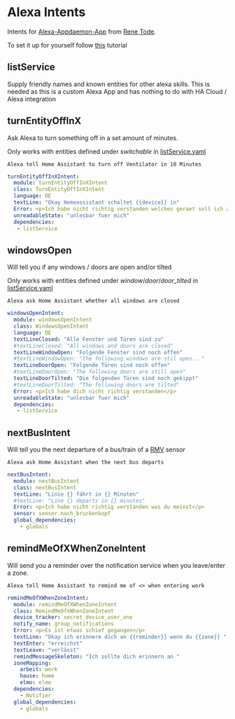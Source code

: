 # Alexa Intents

Intents for [Alexa-Appdaemon-App](https://github.com/ReneTode/Alexa-Appdaemon-App) from [Rene Tode](https://github.com/ReneTode).

To set it up for yourself follow [this](https://github.com/ReneTode/Alexa-Appdaemon-App/blob/master/alexa%20skill%20tutorial.md) tutorial

## listService

Supply friendly names and known entities for other alexa skills.
This is needed as this is a custom Alexa App and has nothing to do with HA Cloud / Alexa integration

## turnEntityOffInX

Ask Alexa to turn something off in a set amount of minutes.

Only works with entities defined under *switchable* in [listService.yaml](https://github.com/eifinger/appdaemon-scripts/blob/master/alexa/listService/listService.yaml)

``Alexa tell Home Assistant to turn off Ventilator in 10 Minutes``

```yaml
turnEntityOffInXIntent:
  module: turnEntityOffInXIntent
  class: TurnEntityOffInXIntent
  language: DE
  textLine: "Okay Homeassistant schaltet {{device}} in"
  Error: <p>Ich habe nicht richtig verstanden welches geraet soll ich ausschalten?</p>
  unreadableState: "unlesbar fuer mich"
  dependencies:
   - listService
```

## windowsOpen

Will tell you if any windows / doors are open and/or tilted

Only works with entities defined under *window*/*door*/*door_tilted* in [listService.yaml](https://github.com/eifinger/appdaemon-scripts/blob/master/alexa/listService/listService.yaml)

``Alexa ask Home Assistant whether all windows are closed``

```yaml
windowsOpenIntent:
  module: windowsOpenIntent
  class: WindowsOpenIntent
  language: DE
  textLineClosed: "Alle Fenster und Türen sind zu"
  #textLineClosed: "All windows and doors are closed"
  textLineWindowOpen: "Folgende Fenster sind noch offen"
  #textLineWindowOpen: "The following windows are stil open..."
  textLineDoorOpen: "Folgende Türen sind noch offen"
  #textLineDoorOpen: "The following doors are still open"
  textLineDoorTilted: "Die folgenden Türen sind noch gekippt"
  #textLineDoorTilted: "The following doors are tilted"
  Error: <p>Ich habe dich nicht richtig verstanden</p>
  unreadableState: "unlesbar fuer mich"
  dependencies:
   - listService
```

## nextBusIntent

Will tell you the next departure of a bus/train of a [RMV](https://www.home-assistant.io/components/sensor.rmvtransport/) sensor

``Alexa ask Home Assistant when the next bus departs``

```yaml
nextBusIntent:
  module: nextBusIntent
  class: nextBusIntent
  textLine: "Linie {} fährt in {} Minuten"
  #textLine: "Line {} departs in {} minutes"
  Error: <p>Ich habe nicht richtig verstanden was du meinst</p>
  sensor: sensor.nach_bruckenkopf
  global_dependencies:
    - globals
```

## remindMeOfXWhenZoneIntent

Will send you a reminder over the notification service when you leave/enter a zone.

``Alexa tell Home Assistant to remind me of <> when entering work``

```yaml
remindMeOfXWhenZoneIntent:
  module: remindMeOfXWhenZoneIntent
  class: RemindMeOfXWhenZoneIntent
  device_tracker: secret_device_user_one
  notify_name: group_notifications
  Error: <p>Es ist etwas schief gegangen</p>
  textLine: "Okay ich erinnere dich an {{reminder}} wenn du {{zone}} "
  textEnter: "erreichst"
  textLeave: "verlässt"
  remindMessageSkeleton: "Ich sollte dich erinnern an "
  zoneMapping:
    arbeit: work
    hause: home
    elmo: elmo
  dependencies:
    - Notifier
  global_dependencies:
    - globals
```

